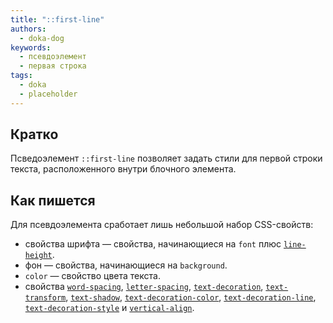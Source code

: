 ```yaml
---
title: "::first-line"
authors:
  - doka-dog
keywords:
  - псевдоэлемент
  - первая строка
tags:
  - doka
  - placeholder
---
```


## Кратко

Псведоэлемент `::first-line` позволяет задать стили для первой строки текста, расположенного внутри блочного элемента.

## Как пишется

Для псевдоэлемента сработает лишь небольшой набор CSS-свойств:

- свойства шрифта — свойства, начинающиеся на `font` плюс [`line-height`](/css/line-height).
- фон — свойства, начинающиеся на `background`.
- `color` — свойство цвета текста.
- свойства [`word-spacing`](/css/word-spacing), [`letter-spacing`](/css/letter-spacing), [`text-decoration`](/css/text-decoration), [`text-transform`](/css/text-transform), [`text-shadow`](/css/text-shadow), [`text-decoration-color`](/css/text-decoration-color), [`text-decoration-line`](/css/text-decoration-line), [`text-decoration-style`](/css/text-decoration-style) и [`vertical-align`](/css/vertical-align).
